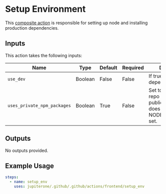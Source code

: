 # Setup Environment

This [composite action](./action.yml) is responsible for setting up node and installing production dependencies. 

## Inputs

This action takes the following inputs:

| Name                        | Type    | Default                      | Required  | Description                                               |
| --------------------------- | ------- | ---------------------------- | --------- | --------------------------------------------------------- |
| `use_dev`                   | Boolean | False                        | False     | If true, will install dev dependencies.
| `uses_private_npm_packages` | Boolean | True                         | False     | Set to false if your repo only consumes public packages and does not have the NODE_AUTH_TOKEN set.                                        

## Outputs

No outputs provided.

## Example Usage

```yaml
steps:
  - name: setup_env
    uses: jupiterone/.github/.github/actions/frontend/setup_env
```
